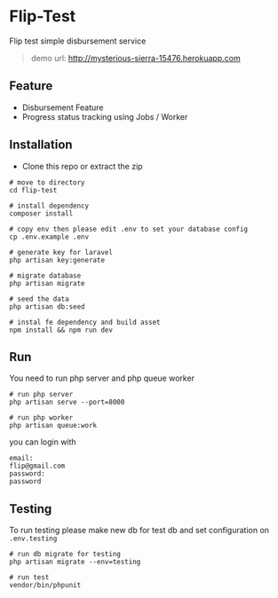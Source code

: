 # Flip-Test
Flip test simple disbursement service 

> demo url: http://mysterious-sierra-15476.herokuapp.com

## Feature
- Disbursement Feature
- Progress status tracking using Jobs / Worker

## Installation
- Clone this repo or extract the zip
```
# move to directory
cd flip-test

# install dependency
composer install

# copy env then please edit .env to set your database config
cp .env.example .env

# generate key for laravel
php artisan key:generate

# migrate database
php artisan migrate

# seed the data
php artisan db:seed

# instal fe dependency and build asset
npm install && npm run dev
```

## Run 
You need to run php server and php queue worker
```
# run php server
php artisan serve --port=8000

# run php worker
php artisan queue:work
``` 

you can login with
```
email: 
flip@gmail.com
password: 
password
```

## Testing
To run testing please make new db for test db and set configuration on `.env.testing`
```
# run db migrate for testing
php artisan migrate --env=testing

# run test
vendor/bin/phpunit 
``` 
